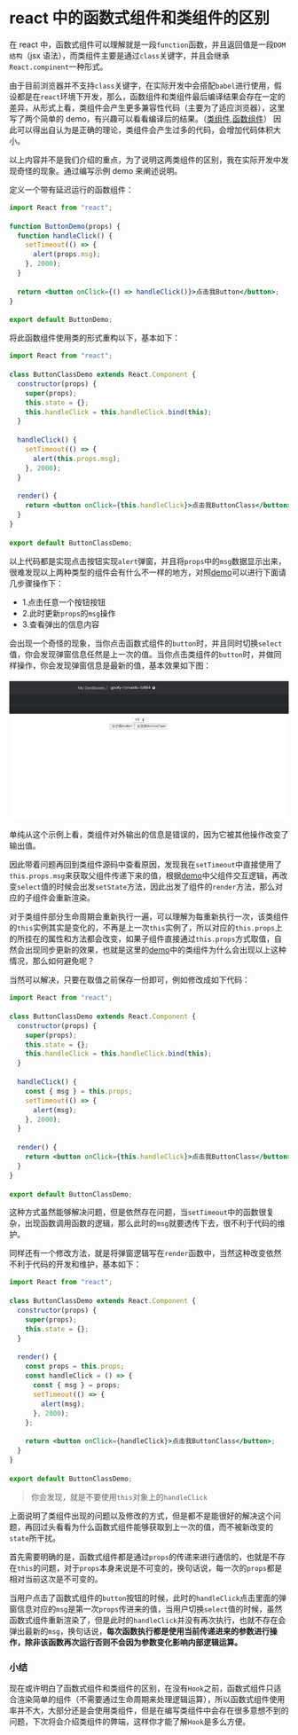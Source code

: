 # react 中的函数式组件和类组件的区别

在 react 中，函数式组件可以理解就是一段`function`函数，并且返回值是一段`DOM结构`（jsx 语法），而类组件主要是通过`class`关键字，并且会继承`React.compinent`一种形式。

由于目前浏览器并不支持`class`关键字，在实际开发中会搭配`babel`进行使用，假设都是在`react`环境下开发，那么，函数组件和类组件最后编译结果会存在一定的差异，从形式上看，类组件会产生更多兼容性代码（主要为了适应浏览器），这里写了两个简单的 demo，有兴趣可以看看编译后的结果。（[类组件](https://www.babeljs.cn/repl#?browsers=&build=&builtIns=false&spec=false&loose=false&code_lz=MYGwhgzhAEAiCmBbA9tA3gKAJABNkGVlF4AXACwEsA7AcwAoBKdDaV6LAJ1IFcOroAPDgoA3AHwCA9MPEs2AXwzygA&debug=false&forceAllTransforms=false&shippedProposals=false&circleciRepo=&evaluate=false&fileSize=false&timeTravel=false&sourceType=module&lineWrap=false&presets=es2015%2Creact%2Cstage-2&prettier=false&targets=&version=7.8.4&externalPlugins=),[函数组件](https://www.babeljs.cn/repl#?browsers=&build=&builtIns=false&spec=false&loose=false&code_lz=GYVwdgxgLglg9mABAEQKYFs6IBQEpEDeAUAJCiSwKIAmcAynOqlABYxgDmehRifiJAE7MQgpAB5qMAG4A-cQHopc3vwC-RNUA&debug=false&forceAllTransforms=false&shippedProposals=false&circleciRepo=&evaluate=false&fileSize=false&timeTravel=false&sourceType=module&lineWrap=false&presets=es2015%2Creact%2Cstage-2&prettier=false&targets=&version=7.8.4&externalPlugins=)）
因此可以得出自认为是正确的理论，类组件会产生过多的代码，会增加代码体积大小。

以上内容并不是我们介绍的重点，为了说明这两类组件的区别，我在实际开发中发现奇怪的现象。通过编写示例 demo 来阐述说明。

定义一个带有延迟运行的函数组件：

```jsx
import React from "react";

function ButtonDemo(props) {
  function handleClick() {
    setTimeout(() => {
      alert(props.msg);
    }, 2000);
  }

  return <button onClick={() => handleClick()}>点击我Button</button>;
}

export default ButtonDemo;
```

将此函数组件使用类的形式重构以下，基本如下：

```jsx
import React from "react";

class ButtonClassDemo extends React.Component {
  constructor(props) {
    super(props);
    this.state = {};
    this.handleClick = this.handleClick.bind(this);
  }

  handleClick() {
    setTimeout(() => {
      alert(this.props.msg);
    }, 2000);
  }

  render() {
    return <button onClick={this.handleClick}>点击我ButtonClass</button>;
  }
}

export default ButtonClassDemo;
```

以上代码都是实现点击按钮实现`alert`弹窗，并且将`props`中的`msg`数据显示出来，很难发现以上两种类型的组件会有什么不一样的地方，对照[demo](https://codesandbox.io/s/goofy-torvalds-1z864?fontsize=14&hidenavigation=1&theme=dark)可以进行下面请几步骤操作下：

- 1.点击任意一个按钮按钮
- 2.此时更新`props`的`msg`操作
- 3.查看弹出的信息内容

会出现一个奇怪的现象，当你点击函数式组件的`button`时，并且同时切换`select`值，你会发现弹窗信息任然是上一次的值。当你点击类组件的`button`时，并做同样操作，你会发现弹窗信息是最新的值，基本效果如下图：

![效果图](./assets/2020-2-23.gif)

单纯从这个示例上看，类组件对外输出的信息是错误的，因为它被其他操作改变了输出值。

因此带着问题再回到类组件源码中查看原因，发现我在`setTimeout`中直接使用了`this.props.msg`来获取父组件传递下来的值，根据[demo](https://codesandbox.io/s/goofy-torvalds-1z864?fontsize=14&hidenavigation=1&theme=dark)中父组件交互逻辑，再改变`select`值的时候会出发`setState`方法，因此出发了组件的`render`方法，那么对应的子组件会重新渲染。

对于类组件部分生命周期会重新执行一遍，可以理解为每重新执行一次，该类组件的`this`实例其实是变化的，不再是上一次`this`实例了，所以对应的`this.props`上的所挂在的属性和方法都会改变，如果子组件直接通过`this.props`方式取值，自然会出现同步更新的效果，也就是这里的[demo](https://codesandbox.io/s/goofy-torvalds-1z864?fontsize=14&hidenavigation=1&theme=dark)中的类组件为什么会出现以上这种情况，那么如何避免呢？

当然可以解决，只要在取值之前保存一份即可，例如修改成如下代码：

```jsx
import React from "react";

class ButtonClassDemo extends React.Component {
  constructor(props) {
    super(props);
    this.state = {};
    this.handleClick = this.handleClick.bind(this);
  }

  handleClick() {
    const { msg } = this.props;
    setTimeout(() => {
      alert(msg);
    }, 2000);
  }

  render() {
    return <button onClick={this.handleClick}>点击我ButtonClass</button>;
  }
}

export default ButtonClassDemo;
```

这种方式虽然能够解决问题，但是依然存在问题，当`setTimeout`中的函数很复杂，出现函数调用函数的逻辑，那么此时的`msg`就要透传下去，很不利于代码的维护。

同样还有一个修改方法，就是将弹窗逻辑写在`render`函数中，当然这种改变依然不利于代码的开发和维护，基本如下：

```jsx
import React from "react";

class ButtonClassDemo extends React.Component {
  constructor(props) {
    super(props);
    this.state = {};
  }

  render() {
    const props = this.props;
    const handleClick = () => {
      const { msg } = props;
      setTimeout(() => {
        alert(msg);
      }, 2000);
    };

    return <button onClick={handleClick}>点击我ButtonClass</button>;
  }
}

export default ButtonClassDemo;
```

> 你会发现，就是不要使用`this`对象上的`handleClick`

上面说明了类组件出现的问题以及修改的方式，但是都不是能很好的解决这个问题，再回过头看看为什么函数式组件能够获取到上一次的值，而不被新改变的`state`所干扰。

首先需要明确的是，函数式组件都是通过`props`的传递来进行通信的，也就是不存在`this`的问题，对于`props`本身来说是不可变的，换句话说，每一次的`props`都是相对当前这次是不可变的。

当用户点击了函数式组件的`button`按钮的时候，此时的`handleClick`点击里面的弹窗信息对应的`msg`是第一次`props`传进来的值，当用户切换`select`值的时候，虽然函数式组件重新渲染了，但是此时的`handleClick`并没有再次执行，也就不存在会弹出最新的`msg`，换句话说，**每次函数执行都是使用当前传递进来的参数进行操作，除非该函数再次运行否则不会因为参数变化影响内部逻辑运算。**

### 小结

现在或许明白了函数式组件和类组件的区别，在没有`Hook`之前，函数式组件只适合渲染简单的组件（不需要通过生命周期来处理逻辑运算），所以函数式组件使用率并不大，大部分还是会使用类组件，但是在编写类组件中会存在很多意想不到的问题，下次将会介绍类组件的弊端，这样你才能了解`Hook`是多么方便。
